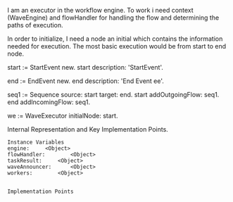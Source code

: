 I am an executor in the workflow engine. To work i need context (WaveEngine) and flowHandler for handling the flow and determining the paths of execution.

In order to initialize, I need a node an initial which contains the information needed for execution.
The most basic execution would be from start to end node.

start := StartEvent new.
start description: 'StartEvent'.

end := EndEvent new.
end description: 'End Event ee'.

seq1 := Sequence source: start target: end.
start addOutgoingFlow: seq1.
end addIncomingFlow: seq1. 

we := WaveExecutor initialNode: start.

Internal Representation and Key Implementation Points.

    Instance Variables
	engine:		<Object>
	flowHandler:		<Object>
	taskResult:		<Object>
	waveAnnouncer:		<Object>
	workers:		<Object>


    Implementation Points